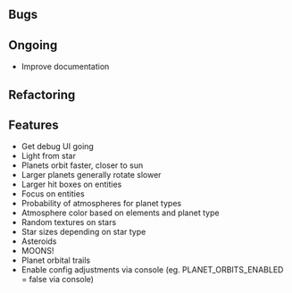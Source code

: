 ## Bugs

## Ongoing
- Improve documentation

## Refactoring

## Features
- Get debug UI going
- Light from star
- Planets orbit faster, closer to sun
- Larger planets generally rotate slower
- Larger hit boxes on entities
- Focus on entities
- Probability of atmospheres for planet types
- Atmosphere color based on elements and planet type
- Random textures on stars
- Star sizes depending on star type
- Asteroids
- MOONS!
- Planet orbital trails
- Enable config adjustments via console (eg. PLANET_ORBITS_ENABLED = false via console)